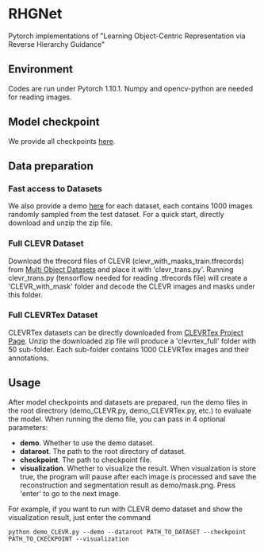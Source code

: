 # RHGNet
Pytorch implementations of "Learning Object-Centric Representation via Reverse Hierarchy Guidance"

## Environment

Codes are run under Pytorch 1.10.1. Numpy and opencv-python are needed for reading images.

## Model checkpoint

We provide all checkpoints [here](https://drive.google.com/drive/folders/1SIkil9mclYwFrhxx41FlmK2cNxrWlIMW?usp=sharing). 

## Data preparation

### Fast access to Datasets

We also provide a demo [here](https://drive.google.com/drive/folders/1SIkil9mclYwFrhxx41FlmK2cNxrWlIMW?usp=sharing) for each dataset, each contains 1000 images randomly sampled from the test dataset. For a quick start, directly download and unzip the zip file.

### Full CLEVR Dataset

Download the tfrecord files of CLEVR (clevr_with_masks_train.tfrecords) from [Multi Object Datasets](https://console.cloud.google.com/storage/browser/multi-object-datasets) and place it with 'clevr_trans.py'. Running clevr_trans.py (tensorflow needed for reading .tfrecords file) will create a 'CLEVR_with_mask' folder and decode the CLEVR images and masks under this folder. 

### Full CLEVRTex Dataset

CLEVRTex datasets can be directly downloaded from [CLEVRTex Project Page](https://www.robots.ox.ac.uk/~vgg/data/clevrtex/). Unzip the downloaded zip file will produce a 'clevrtex_full' folder with 50 sub-folder. Each sub-folder contains 1000 CLEVRTex images and their annotations.

## Usage

After model checkpoints and datasets are prepared,  run the demo files in the root directrory (demo_CLEVR.py, demo_CLEVRTex.py, etc.) to evaluate the model. When running the demo file, you can pass in 4 optional parameters:

- **demo**. Whether to use the demo dataset.
- **dataroot**. The path to the root directory of dataset.
- **checkpoint**. The path to checkpoint file.
- **visualization**. Whether to visualize the result. When visualzation is store true, the program will pause after each image is processed and save the reconstruction and segmentation result as demo/mask.png. Press 'enter' to go to the next image.

For example, if you want to run with CLEVR demo dataset and show the visualization result, just enter the command

```shell
python demo_CLEVR.py --demo --dataroot PATH_TO_DATASET --checkpoint PATH_TO_CKECKPOINT --visualization
```
